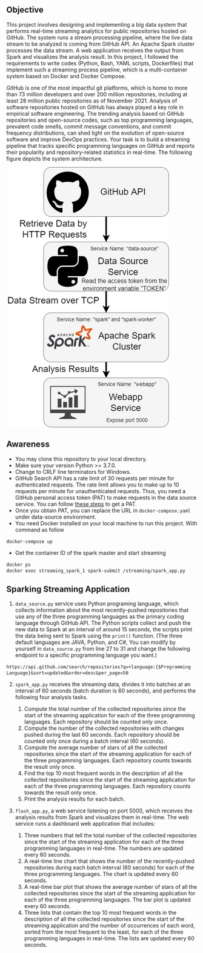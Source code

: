 ## Objective
This project involves designing and implementing a big data system that performs real-time streaming analytics for public repositories hosted on GitHub. The system runs a stream processing pipeline, where the live data stream to be analyzed is coming from GitHub API. An Apache Spark cluster processes the data stream. A web application receives the output from Spark and visualizes the analysis result. In this project, I followed the requirements to write codes (Python, Bash, YAML scripts, Dockerfiles) that implement such a streaming process pipeline, which is a multi-container system based on Docker and Docker Compose.

GitHub is one of the most impactful git platforms, which is home to more than 73 million developers and over 200 million repositories, including at least 28 million public repositories as of November 2021. Analysis of software repositories hosted on GitHub has always played a key role in empirical software engineering. The trending analysis based on GitHub repositories and open-source codes, such as top programming languages, prevalent code smells, commit message conventions, and commit frequency distributions, can shed light on the evolution of open-source software and improve DevOps practices. 
Your task is to build a streaming pipeline that tracks specific programming languages on GitHub and reports their popularity and repository-related statistics in real-time. The following figure depicts the system architecture.

![System Architecture](System_Architecture.png)

## Awareness

* You may clone this repository to your local directory.
* Make sure your version Python >= 3.7.0.
* Change to CRLF line terminators for Windows.
* GitHub Search API has a rate limit of 30 requests per minute for authenticated requests. The rate limit allows you to make up to 10 requests per minute for unauthenticated requests. Thus, you need a GitHub personal access token (PAT) to make requests in the data source service. You can follow [these steps](https://docs.github.com/en/authentication/keeping-your-account-and-data-secure/creating-a-personal-access-token) to get a PAT.
* Once you obtain PAT, you can replace the URL in `docker-compose.yaml` under data-source environment.
* You need Docker installed on your local machine to run this project. With command as follow
```
docker-compose up
```
* Get the container ID of the spark master and start streaming
```
docker ps
docker exec streaming_spark_1 spark-submit /streaming/spark_app.py
```
## Sparking Streaming Application

1. `data_source.py` service uses Python programing language, which collects information about the most recently-pushed repositories that use any of the three programming languages as the primary coding language through GitHub API. The Python scripts collect and push the new data to Spark at an interval of around 15 seconds, the scripts print the data being sent to Spark using the `print()` function. (The three default languages are JAVA, Python, and C#, You can modify by yourself in `data_source.py` from line 27 to 31 and change the following endpoint to a specific programming language you want.)
```
https://api.github.com/search/repositories?q=+language:{$Programming Language}&sort=updated&order=desc&per_page=50
```

2. `spark_app.py` receives the streaming data, divides it into batches at an interval of 60 seconds (batch duration is 60 seconds), and performs the following four analysis tasks.
   1. Compute the total number of the collected repositories since the start of the streaming application for each of the three programming languages. Each repository should be counted only once.
   2. Compute the number of the collected repositories with changes pushed during the last 60 seconds. Each repository should be counted only once during a batch interval (60 seconds).
   3. Compute the average number of stars of all the collected repositories since the start of the streaming application for each of the three programming languages. Each repository counts towards the result only once.
   4. Find the top 10 most frequent words in the description of all the collected repositories since the start of the streaming application for each of the three programming languages. Each repository counts towards the result only once. 
   5. Print the analysis results for each batch.

3. `flash_app.py`, a web service listening on port 5000, which receives the analysis results from Spark and visualizes them in real-time. The web service runs a dashboard web application that includes:
    1. Three numbers that tell the total number of the collected repositories since the start of the streaming application for each of the three programming languages in real-time. The numbers are updated every 60 seconds.
    2. A real-time line chart that shows the number of the recently-pushed repositories during each batch interval (60 seconds) for each of the three programming languages. The chart is updated every 60 seconds.
    3. A real-time bar plot that shows the average number of stars of all the collected repositories since the start of the streaming application for each of the three programming languages. The bar plot is updated every 60 seconds.
    4. Three lists that contain the top 10 most frequent words in the description of all the collected repositories since the start of the streaming application and the number of occurrences of each word, sorted from the most frequent to the least, for each of the three programming languages in real-time. The lists are updated every 60 seconds.
